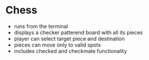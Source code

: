 Chess
=====

- runs from the terminal
- displays a checker patterend board with all its pieces
- player can select target piece and destination
- pieces can move only to valid spots
- includes checked and checkmate functionality
